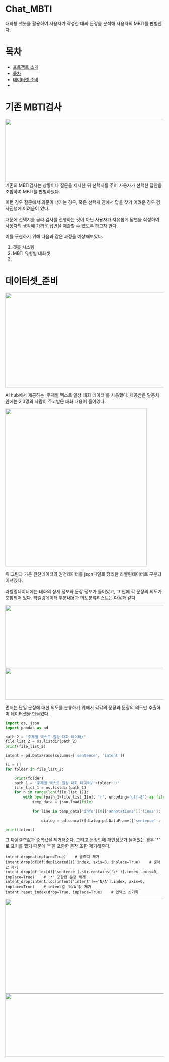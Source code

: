 # Chat_MBTI
대화형 챗봇을 활용하여 사용자가 작성한 대화 문장을 분석해 사용자의 MBTI를 판별한다.

# 목차
<!-- TOC -->

- [프로젝트 소개](#Chat_MBTI)
- [목차](#목차)
- [데이터셋 준비](#데이터셋_준비)
- 

<!-- /TOC -->

# 기존 MBTI검사
<img src="https://user-images.githubusercontent.com/91594005/227849444-084fb7eb-fd6c-49ef-94ac-b21a49c38da7.png" width="800" height="200"/>
기존의 MBTI검사는 상황이나 질문을 제시한 뒤 선택지를 주어 사용자가 선택한 답안을 조합하여 MBTI를 판별하였다.

이런 경우 질문에서 의문이 생기는 경우, 혹은 선택지 안에서 답을 찾기 어려운 경우 검사진행에 어려움이 있다.

때문에 선택지를 골라 검사를 진행하는 것이 아닌 사용자가 자유롭게 답변을 작성하여 사용자의 생각에 가까운 답변을 제출할 수 있도록 하고자 한다.

이를 구현하기 위해 다음과 같은 과정을 예상해보았다.

1. 챗봇 시스템
2. MBTI 유형별 대화셋
3. 


# 데이터셋_준비
<img src="https://user-images.githubusercontent.com/91594005/227862619-481d9ba0-239b-43e4-821d-03f95ecc0cbb.png" width="800" height="300"/>

AI hub에서 제공하는 '주제별 텍스트 일상 대화 데이터'를 사용했다.
제공받은 말뭉치 안에는 2,3명의 사람이 주고받은 대화 내용이 들어있다.

<img src="https://user-images.githubusercontent.com/91594005/228107409-7fc451d9-5ffc-4fa8-ab21-bf7d0b3e9c72.png" width="450" height="500"/>

위 그림과 가은 원천데이터와 원천데이터를 json파일로 정리한 라벨링데이터로 구분되어져있다.

라벨링데이터에는 대화의 상세 정보와 문장 정보가 들어있고, 그 안에 각 문장의 의도가 포함되어 있다.
라벨링데이터 부분내용과 의도분류리스트는 다음과 같다.

<img src="https://user-images.githubusercontent.com/91594005/228100234-084cf22a-fc24-47b1-b9c0-2fc4cf7f0d64.png" width="800" height="200"/>
<img src="https://user-images.githubusercontent.com/91594005/228100732-bb7cc13d-4f63-4501-b083-fa3d80102dd4.png" width="600" height="100"/>

먼저는 단일 문장에 대한 의도를 분류하기 위해서 각각의 문장과 문장의 의도만 추출하며 데이터셋을 만들었다.

```python
import os, json
import pandas as pd

path_2 = '주제별 텍스트 일상 대화 데이터/'
file_list_2 = os.listdir(path_2)
print(file_list_2)

intent = pd.DataFrame(columns=['sentence', 'intent'])

li = []
for folder in file_list_2:

    print(folder)
    path_1 = '주제별 텍스트 일상 대화 데이터/'+folder+'/'
    file_list_1 = os.listdir(path_1)
    for n in range(len(file_list_1)):
        with open(path_1+file_list_1[n], 'r', encoding='utf-8') as file:
            temp_data = json.load(file)
            
            for line in temp_data['info'][0]['annotations']['lines']:
                
                dialog = pd.concat([dialog,pd.DataFrame({'sentence' : [line['norm_text']], 'intent' : [line['speechAct']]})],ignore_index=True)

print(intent)
```

그 다음결측값과 중복값을 제거해준다.
그리고 문장안에 개인정보가 들어있는 경우 '\*' 로 표기를 했기 때문에 '\*'을 포함한 문장 또한 제거해준다.

```ptyhon
intent.dropna(inplace=True)    # 결측치 제거
intent.drop(df[df.duplicated()].index, axis=0, inplace=True)    # 중복값 제거
intent.drop(df.loc[df['sentence'].str.contains('\*')].index, axis=0, inplace=True)    # '*' 포함한 문장 제거
intent_drop(intent.loc[intent['intent']=='N/A'].index, axis=0, inplace=True)    # intent열 'N/A'값 제거
intent.reset_index(drop=True, inplace=True)    # 인덱스 초기화
```

<img src="https://user-images.githubusercontent.com/91594005/228116685-4b739a5d-b9d0-4254-a51d-7c60428ea0d5.png" width="600" height="300"/>






<img src="" width="800" height="200"/>
